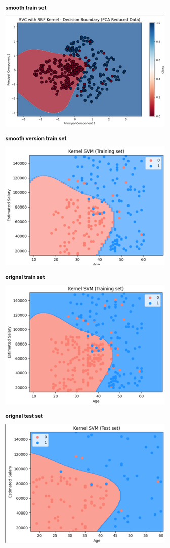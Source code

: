 ### smooth train set

![](../../images/image_2025-01-25_181933679.png)

### smooth version train set

![](../../images/image_2025-01-24_220235657.png)

### orignal train set

![](../../images/image_2025-01-24_215605934.png)

### orignal test set

![](../../images/image_2025-01-24_215735553.png)
